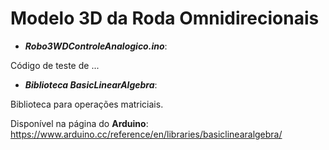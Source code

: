 # Modelo 3D da Roda Omnidirecionais

- ***Robo3WDControleAnalogico.ino***:

Código de teste de ...

- ***Biblioteca BasicLinearAlgebra***:

Biblioteca para operações matriciais.

Disponível na página do **Arduino**: https://www.arduino.cc/reference/en/libraries/basiclinearalgebra/